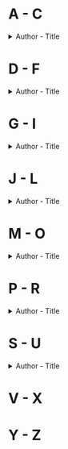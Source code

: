 # A - C
<details> 
<summary>Author - Title</summary>
</details>  

# D - F
<details> 
<summary>Author - Title</summary>

  * [Diane Chamberlain - The Silent Sister (Riley MacPherson #1)](https://github.com/chyneyee/ReadingJournal/blob/main/Mystery-Thriller/The_Silent_Sister-Diane_Chamberlain.md)
</details>

# G - I
<details>
 <summary>Author - Title</summary>

 * [Greer Hendricks & Sarah Pekkanen - An Anonymous Girl](https://github.com/chyneyee/ReadingJournal/blob/main/Mystery-Thriller/An_Anonymous_Girl-Greer_Hendricks_%26_Sarah_Pekkanen.md)
</details>

# J - L
<details>
 <summary>Author - Title</summary>

* [Kiersten White - Hide](https://github.com/chyneyee/ReadingJournal/blob/main/Mystery-Thriller/Hide-Kiersten_White.md)
* [Liane Moriarty - Nine Perfect Strangers](https://github.com/chyneyee/ReadingJournal/blob/main/Mystery-Thriller/Nine_Perfect_Strangers-Liane_Moriarty.md)
* [Linwood Barclay - Elevator Pitch](https://github.com/chyneyee/ReadingJournal/blob/main/Mystery-Thriller/Elevator_Pitch-Linwood_Barclay.md)
* [Lisa Jewell - Invisible Girl](https://github.com/chyneyee/ReadingJournal/blob/main/Mystery-Thriller/Invisible_Girl-Lisa_Jewell.md)
</details>

# M - O
<details>
  <summary>Author - Title</summary>
  
  * [Mark Gimenez - Accused (Scott Fenney #2)](https://github.com/chyneyee/ReadingJournal/blob/main/Mystery-Thriller/Accused-Mark_Gimenez.md)
  
</details>  

# P - R
<details>
  <summary>Author - Title</summary>

  * [P.J. Tracy - Want to Play? (Monkeewrench #1)](https://github.com/chyneyee/ReadingJournal/blob/main/Mystery-Thriller/Want_To_Play-PJ_Tracy.md)
  
</details> 

# S - U
<details>
  <summary>Author - Title</summary>

  * [Sarah Pearson - The Sanatorium (Detective Elin Warner #1)](https://github.com/chyneyee/ReadingJournal/blob/main/Mystery-Thriller/The_Sanatorium-Sarah_Pearse.md)
  * [Seicho Matsumoto - Tokyo Express](https://github.com/chyneyee/ReadingJournal/blob/main/Mystery-Thriller/Tokyo_Express-Seicho_Matsumoto.md)
  * [Simone St. James - The Sun Down Motel](https://github.com/chyneyee/ReadingJournal/blob/main/Mystery-Thriller/The_Sun_Down_Motel-Simone_St_James.md)
  * [Sophie Hannah - A Game for All the Family](https://github.com/chyneyee/ReadingJournal/blob/main/Mystery-Thriller/A_Game_for_All_the_Family-Sophie_Hannah.md)
  * [Stephen King - The Institute](https://github.com/chyneyee/ReadingJournal/blob/main/Mystery-Thriller/The_Institute-Stephen_King.md)
  * [Stephen King - Elevation](https://github.com/chyneyee/ReadingJournal/blob/main/Mystery-Thriller/Elevation-Stephen_King.md)
</details>

# V - X

# Y - Z
